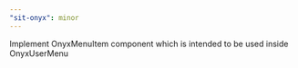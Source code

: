 ```yaml
---
"sit-onyx": minor
---
```


Implement OnyxMenuItem component which is intended to be used inside OnyxUserMenu
